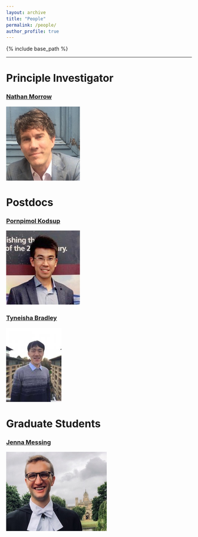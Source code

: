 ```yaml
---
layout: archive
title: "People"
permalink: /people/
author_profile: true
---
```


{% include base_path %}


----------

Principle Investigator
======

### [Nathan Morrow](https://sph.tulane.edu/ihsd/nathan-morrow)
![alt text](/images/rob.jpg "Rob Hetland")

Postdocs
======

### [Pornpimol Kodsup](https://www.linkedin.com/in/pornpimol-kodsup-ms-mph-2a0318150/)
![alt text](/images/lixin.jpg "Lixin Qu")

### [Tyneisha Bradley](https://www.damtp.cam.ac.uk/person/jl2158)
![alt text](/images/jl2158.jpg "Jinliang Liu")

Graduate Students
======

### [Jenna Messing](http://wienkers.com)
![alt text](/images/Aaron.jpg "Aaron Wienkers")

